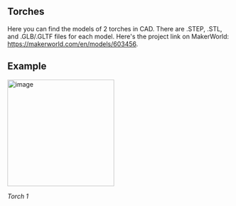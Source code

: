 ## Torches
Here you can find the models of 2 torches in CAD. There are .STEP, .STL, and .GLB/.GLTF files for each model. Here's the project link on MakerWorld: https://makerworld.com/en/models/603456.

## Example
<img width="240" alt="image" src="https://github.com/user-attachments/assets/7897a867-b1fb-4492-9c3f-3953daeb501b">

_Torch 1_
